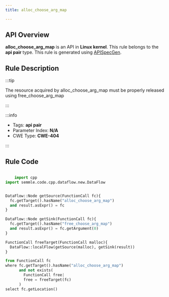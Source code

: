 ```yaml
---
title: alloc_choose_arg_map

---
```



## API Overview
**alloc_choose_arg_map** is an API in **Linux kernel**. This rule belongs to the **api pair** type. This rule is generated using [APISpecGen](../../tools/APISpecGen).
## Rule Description

:::tip

The resource acquired by alloc_choose_arg_map must be properly released using free_choose_arg_map

:::

:::info

- Tags: **api pair**
- Parameter Index: **N/A**
- CWE Type: **CWE-404**

:::

## Rule Code
```python

    import cpp
import semmle.code.cpp.dataflow.new.DataFlow


DataFlow::Node getSource(FunctionCall fc){
  fc.getTarget().hasName("alloc_choose_arg_map")
  and result.asExpr() = fc
}

DataFlow::Node getSink(FunctionCall fc){
  fc.getTarget().hasName("free_choose_arg_map")
  and result.asExpr() = fc.getArgument(0)
}

FunctionCall freeTarget(FunctionCall malloc){
  DataFlow::localFlow(getSource(malloc), getSink(result))
}

from FunctionCall fc
where fc.getTarget().hasName("alloc_choose_arg_map")
      and not exists(
        FunctionCall free| 
        free = freeTarget(fc)
      )
select fc.getLocation()

    
```
